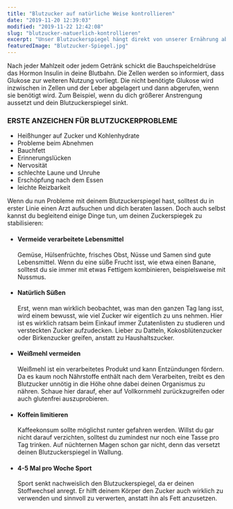 ```yaml
---
title: "Blutzucker auf natürliche Weise kontrollieren"
date: "2019-11-20 12:39:03"
modified: "2019-11-22 12:42:08"
slug: "blutzucker-natuerlich-kontrollieren"
excerpt: "Unser Blutzuckerspiegel hängt direkt von unserer Ernährung ab. Wie du deinen Blutzucker aber auch noch durch weitere Faktoren beeinflussen kannst, haben wir dir heute mitgebracht. "
featuredImage: "Blutzucker-Spiegel.jpg"
---
```


Nach jeder Mahlzeit oder jedem Getränk schickt die Bauchspeicheldrüse das Hormon Insulin in deine Blutbahn. Die Zellen werden so informiert, dass Glukose zur weiteren Nutzung vorliegt. Die nicht benötigte Glukose wird inzwischen in Zellen und der Leber abgelagert und dann abgerufen, wenn sie benötigt wird. Zum Beispiel, wenn du dich größerer Anstrengung aussetzt und dein Blutzuckerspiegel sinkt.

### ERSTE ANZEICHEN FÜR BLUTZUCKERPROBLEME

*   Heißhunger auf Zucker und Kohlenhydrate
*   Probleme beim Abnehmen
*   Bauchfett
*   Erinnerungslücken
*   Nervosität
*   schlechte Laune und Unruhe
*   Erschöpfung nach dem Essen
*   leichte Reizbarkeit

Wenn du nun Probleme mit deinem Blutzuckerspiegel hast, solltest du in erster Linie einen Arzt aufsuchen und dich beraten lassen. Doch auch selbst kannst du begleitend einige Dinge tun, um deinen Zuckerspiegek zu stabilisieren:

*   #### Vermeide verarbeitete Lebensmittel
    
    Gemüse, Hülsenfrüchte, frisches Obst, Nüsse und Samen sind gute Lebensmittel. Wenn du eine süße Frucht isst, wie etwa einen Banane, solltest du sie immer mit etwas Fettigem kombinieren, beispielsweise mit Nussmus.
*   #### Natürlich Süßen
    
    Erst, wenn man wirklich beobachtet, was man den ganzen Tag lang isst, wird einem bewusst, wie viel Zucker wir eigentlich zu uns nehmen. Hier ist es wirklich ratsam beim Einkauf immer Zutatenlisten zu studieren und versteckten Zucker aufzudecken. Lieber zu Datteln, Kokosblütenzucker oder Birkenzucker greifen, anstatt zu Haushaltszucker.
*   #### Weißmehl vermeiden
    
    Weißmehl ist ein verarbeitetes Produkt und kann Entzündungen fördern. Da es kaum noch Nährstoffe enthält nach dem Verarbeiten, treibt es den Blutzucker unnötig in die Höhe ohne dabei deinen Organismus zu nähren. Schaue hier darauf, eher auf Vollkornmehl zurückzugreifen oder auch glutenfrei auszuprobieren.
*   #### Koffein limitieren
    
    Kaffeekonsum sollte möglichst runter gefahren werden. Willst du gar nicht darauf verzichten, solltest du zumindest nur noch eine Tasse pro Tag trinken. Auf nüchternen Magen schon gar nicht, denn das versetzt deinen Blutzuckerspiegel in Wallung.
*   #### 4-5 Mal pro Woche Sport
    
    Sport senkt nachweislich den Blutzuckerspiegel, da er deinen Stoffwechsel anregt. Er hilft deinem Körper den Zucker auch wirklich zu verwenden und sinnvoll zu verwerten, anstatt ihn als Fett anzusetzen.
